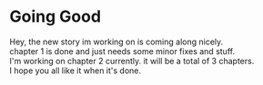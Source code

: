# Going Good

Hey, the new story im working on is coming along nicely.  
chapter 1 is done and just needs some minor fixes and stuff.  
I'm working on chapter 2 currently. it will be a total of 3 chapters.  
I hope you all like it when it's done.
